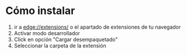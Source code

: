 # Cómo instalar

1. ir a [edge://extensions/](edge://extensions/) o el apartado de extensiones de tu navegador
2. Activar modo desarrollador
3. Click en opción "Cargar desempaquetado"
4. Seleccionar la carpeta de la extensión